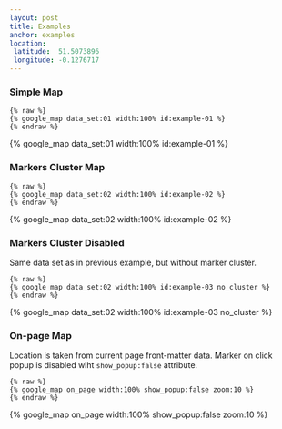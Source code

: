```yaml
---
layout: post
title: Examples
anchor: examples
location:
 latitude:  51.5073896
 longitude: -0.1276717
---
```


### Simple Map
  ```
  {% raw %}
  {% google_map data_set:01 width:100% id:example-01 %}
  {% endraw %}
  ```

{% google_map data_set:01 width:100% id:example-01 %}

### Markers Cluster Map

  ```
  {% raw %}
  {% google_map data_set:02 width:100% id:example-02 %}
  {% endraw %}
  ```
  
{% google_map data_set:02 width:100% id:example-02 %}

### Markers Cluster Disabled

Same data set as in previous example, but without marker cluster.

  ```
  {% raw %}
  {% google_map data_set:02 width:100% id:example-03 no_cluster %}
  {% endraw %}
  ```
  
{% google_map data_set:02 width:100% id:example-03 no_cluster %}

### On-page Map

Location is taken from current page front-matter data.
Marker on click popup is disabled wiht `show_popup:false` attribute.

  ```
  {% raw %}
  {% google_map on_page width:100% show_popup:false zoom:10 %}
  {% endraw %}
  ```

{% google_map on_page width:100% show_popup:false zoom:10 %}
